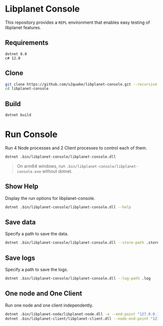 # Libplanet Console

This repository provides a `REPL` environment that enables easy testing of libplanet features.

## Requirements

```plain
dotnet 8.0
c# 12.0
```

## Clone

```sh
git clone https://github.com/s2quake/libplanet-console.git --recursive
cd libplanet-console
```

## Build

```sh
dotnet build
```

# Run Console

Run 4 Node processes and 2 Client processes to control each of them.

```sh
dotnet .bin/libplanet-console/libplanet-console.dll
```

> On arm64 windows, run `.bin/libplanet-console/libplanet-console.exe` without dotnet.

## Show Help

Display the run options for libplanet-console.

```sh
dotnet .bin/libplanet-console/libplanet-console.dll --help
```

## Save data

Specify a path to save the data.

```sh
dotnet .bin/libplanet-console/libplanet-console.dll --store-path .store
```

## Save logs

Specify a path to save the logs.

```sh
dotnet .bin/libplanet-console/libplanet-console.dll --log-path .log
```

## One node and One Client

Run one node and one client independently.

```sh
dotnet .bin/libplanet-node/libplanet-node.dll -a --end-point "127.0.0.1:4343"
dotnet .bin/libplanet-client/libplanet-client.dll --node-end-point "127.0.0.1:4343"
```
